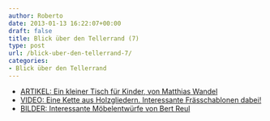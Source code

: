 ```yaml
---
author: Roberto
date: 2013-01-13 16:22:07+00:00
draft: false
title: Blick über den Tellerrand (7)
type: post
url: /blick-uber-den-tellerrand-7/
categories:
- Blick über den Tellerrand
---
```



  * [ARTIKEL: Ein kleiner Tisch für Kinder, von Matthias Wandel](https://woodgears.ca/table/kids/)
  * [VIDEO: Eine Kette aus Holzgliedern. Interessante Frässchablonen dabei!](https://www.youtube.com/watch?v=1pHCfXtRYCA)
  * [BILDER: Interessante Möbelentwürfe von Bert Reul](https://www.bertreul.de/Mobel/mobel.html)


